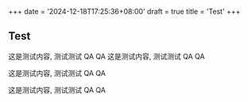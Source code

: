 +++
date = '2024-12-18T17:25:36+08:00'
draft = true
title = 'Test'
+++

## Test

这是测试内容, 测试测试 QA QA
这是测试内容, 测试测试 QA QA

这是测试内容, 测试测试 QA QA

这是测试内容, 测试测试 QA QA


